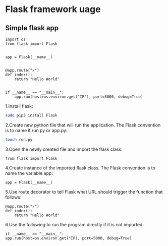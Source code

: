 # Flask framework uage

## Simple flask app

```python3
import os
from flask import Flask


app = Flask(__name__)


@app.route("/")
def index():
    return "Hello World"


if __name__ == "__main__":
    app.run(host=os.environ.get("IP"), port=5000, debug=True)

```

1.Install flask:

```bash
sudo pip3 install Flask
```

2.Create new python file that will run the application.
The Flask convention is to name it run.py or app.py:

```bash
touch run.py
```

3.Open the newly created file and
import the flask class:

```python3
from flask import Flask
```

4.Create instance of the imported flask class.
The Flask convention is to name the variable app:

```python3
app = Flask(__name__)
```

5.Use route decorator to tell Flask what URL should trigger the function that follows:

```python3
@app.route("/")
def index():
    return "Hello World"
```

6.Use the following to run the program directly if it is not imported:

```python3
if __name__ == "__main__":
app.run(host=os.environ.get("IP), port=5000, debug=True)
```
